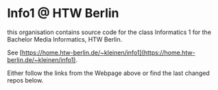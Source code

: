 # Info1 @ HTW Berlin

this organisation contains source code for the class Informatics 1 for the Bachelor Media Informatics, HTW Berlin.

See [https://home.htw-berlin.de/~kleinen/info1](https://home.htw-berlin.de/~kleinen/info1).

Either follow the links from the Webpage above or find the last changed repos below.

